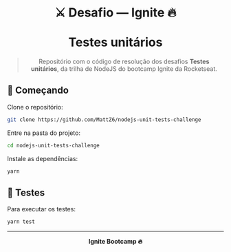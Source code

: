 <div align="center">
  <h1>
    ⚔ Desafio — Ignite 🔥
    <br/><br/>
    Testes unitários
  </h1>

  > Repositório com o código de resolução dos desafios **Testes unitários**, da trilha de NodeJS do bootcamp Ignite da Rocketseat.
</div>

## 🎉 Começando

Clone o repositório:

```bash
git clone https://github.com/MattZ6/nodejs-unit-tests-challenge
```

Entre na pasta do projeto:
```bash
cd nodejs-unit-tests-challenge
```

Instale as dependências:

```bash
yarn
```

## 🧪 Testes

Para executar os testes:

```bash
yarn test
```

___

<div align="center">
  <strong>Ignite Bootcamp 🔥</strong>
</div>

